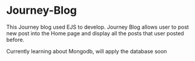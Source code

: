 # Journey-Blog

This Journey blog used EJS to develop. Journey Blog allows user to post new post into the Home page and display all the posts that user posted before.

Currently learning about Mongodb, will apply the database soon
